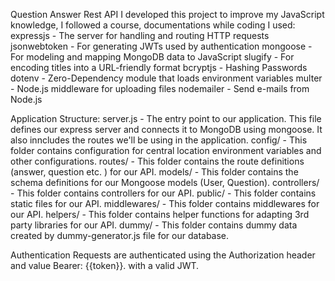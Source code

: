 
Question Answer Rest API 
I developed this project to improve my JavaScript knowledge, I followed a course, documentations while coding
I used: 
expressjs - The server for handling and routing HTTP requests
jsonwebtoken - For generating JWTs used by authentication
mongoose - For modeling and mapping MongoDB data to JavaScript slugify - For encoding titles into a URL-friendly format
bcryptjs - Hashing Passwords
dotenv - Zero-Dependency module that loads environment variables
multer - Node.js middleware for uploading files
nodemailer - Send e-mails from Node.js

Application Structure:
server.js - The entry point to our application. This file defines our express server and connects it to MongoDB using mongoose. It also inncludes the routes we'll be using in the application.
config/ - This folder contains configuration for central location environment variables and other configurations. 
routes/ - This folder contains the route definitions (answer, question etc. ) for our API.
models/ - This folder contains the schema definitions for our Mongoose models (User, Question).
controllers/ - This folder contains controllers for our API. public/ - This folder contains static files for our API.
middlewares/ - This folder contains middlewares for our API.
helpers/ - This folder contains helper functions for adapting 3rd party libraries for our API. 
dummy/ - This folder contains dummy data created by dummy-generator.js file for our database. 

Authentication Requests are authenticated using the Authorization header and value Bearer: {{token}}. with a valid JWT.
